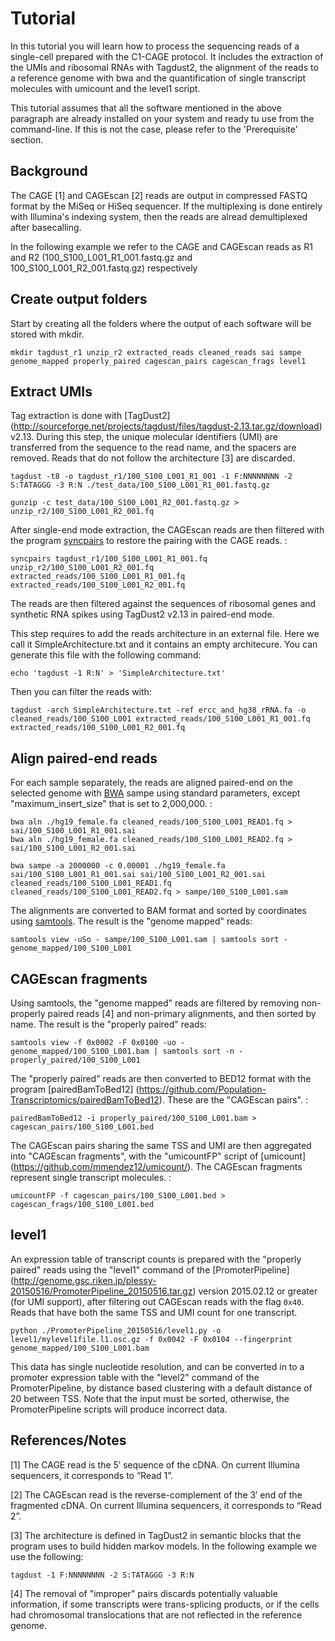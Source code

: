 Tutorial
========

In this tutorial you will learn how to process the sequencing reads of a
single-cell prepared with the C1-CAGE protocol. It includes the
extraction of the UMIs and ribosomal RNAs with Tagdust2, the alignment
of the reads to a reference genome with bwa and the quantification of
single transcript molecules with umicount and the level1 script.

This tutorial assumes that all the software mentioned in the above
paragraph are already installed on your system and ready tu use from the
command-line. If this is not the case, please refer to the
'Prerequisite' section.

Background
----------

The CAGE [1] and CAGEscan [2] reads are output in compressed FASTQ
format by the MiSeq or HiSeq sequencer. If the multiplexing is done
entirely with Illumina's indexing system, then the reads are alread
demultiplexed after basecalling. 

In the following example we refer to the CAGE and CAGEscan reads as R1
and R2 (100\_S100\_L001\_R1\_001.fastq.gz and
100\_S100\_L001\_R2\_001.fastq.gz) respectively

Create output folders
---------------------

Start by creating all the folders where the output of each software will
be stored with mkdir.

    mkdir tagdust_r1 unzip_r2 extracted_reads cleaned_reads sai sampe genome_mapped properly_paired cagescan_pairs cagescan_frags level1

Extract UMIs
------------

Tag extraction is done with [TagDust2] (http://sourceforge.net/projects/tagdust/files/tagdust-2.13.tar.gz/download) v2.13. 
During this step, the unique molecular identifiers (UMI) are transferred from the sequence to
the read name, and the spacers are removed. Reads that do not
follow the architecture [3] are discarded.

    tagdust -t8 -o tagdust_r1/100_S100_L001_R1_001 -1 F:NNNNNNNN -2 S:TATAGGG -3 R:N ./test_data/100_S100_L001_R1_001.fastq.gz

    gunzip -c test_data/100_S100_L001_R2_001.fastq.gz > unzip_r2/100_S100_L001_R2_001.fq

After single-end mode extraction, the CAGEscan reads are then filtered
with the program [syncpairs](https://github.com/mmendez12/sync_paired_end_reads) to restore the pairing with the CAGE
reads. :

    syncpairs tagdust_r1/100_S100_L001_R1_001.fq unzip_r2/100_S100_L001_R2_001.fq extracted_reads/100_S100_L001_R1_001.fq extracted_reads/100_S100_L001_R2_001.fq

The reads are then filtered against the sequences of ribosomal genes
and synthetic RNA spikes using TagDust2 v2.13 in paired-end mode. 

This step requires to add the reads architecture in an external file. Here we call it SimpleArchitecture.txt and it contains an empty architecure. 
You can generate this file with the following command:

    echo 'tagdust -1 R:N' > 'SimpleArchitecture.txt'

Then you can filter the reads with:

    tagdust -arch SimpleArchitecture.txt -ref ercc_and_hg38_rRNA.fa -o cleaned_reads/100_S100_L001 extracted_reads/100_S100_L001_R1_001.fq extracted_reads/100_S100_L001_R2_001.fq

Align paired-end reads
----------------------

For each sample separately, the reads are aligned paired-end on the
selected genome with [BWA](https://github.com/lh3/bwa) sampe  using standard parameters, except
"maximum\_insert\_size" that is set to 2,000,000. :

    bwa aln ./hg19_female.fa cleaned_reads/100_S100_L001_READ1.fq > sai/100_S100_L001_R1_001.sai
    bwa aln ./hg19_female.fa cleaned_reads/100_S100_L001_READ2.fq > sai/100_S100_L001_R2_001.sai

    bwa sampe -a 2000000 -c 0.00001 ./hg19_female.fa sai/100_S100_L001_R1_001.sai sai/100_S100_L001_R2_001.sai cleaned_reads/100_S100_L001_READ1.fq cleaned_reads/100_S100_L001_READ2.fq > sampe/100_S100_L001.sam

The alignments are converted to BAM format and sorted by coordinates
using [samtools](https://github.com/samtools/samtools/releases/latest). The result is the "genome mapped" reads:

    samtools view -uSo - sampe/100_S100_L001.sam | samtools sort - genome_mapped/100_S100_L001

CAGEscan fragments
------------------

Using samtools, the "genome mapped" reads are filtered by removing
non-properly paired reads [4] and non-primary alignments, and then sorted by
name. The result is the "properly paired" reads:

    samtools view -f 0x0002 -F 0x0100 -uo - genome_mapped/100_S100_L001.bam | samtools sort -n - properly_paired/100_S100_L001

The "properly paired" reads are then converted to BED12 format with the
program [pairedBamToBed12] (https://github.com/Population-Transcriptomics/pairedBamToBed12). These are the "CAGEscan pairs". :

    pairedBamToBed12 -i properly_paired/100_S100_L001.bam > cagescan_pairs/100_S100_L001.bed

The CAGEscan pairs sharing the same TSS and UMI are then aggregated into
"CAGEscan fragments", with the "umicountFP" script of [umicount] (https://github.com/mmendez12/umicount/).
The CAGEscan fragments represent single transcript molecules. :

    umicountFP -f cagescan_pairs/100_S100_L001.bed > cagescan_frags/100_S100_L001.bed

level1
------

An expression table of transcript counts is prepared with the "properly
paired" reads using the "level1" command of the 
[PromoterPipeline] (http://genome.gsc.riken.jp/plessy-20150516/PromoterPipeline_20150516.tar.gz)
version 2015.02.12 or greater (for UMI support), after filtering out CAGEscan reads with
the flag `0x40`. Reads that have both the same TSS and UMI count for one
transcript.

    python ./PromoterPipeline_20150516/level1.py -o level1/mylevel1file.l1.osc.gz -f 0x0042 -F 0x0104 --fingerprint genome_mapped/100_S100_L001.bam

This data has single nucleotide resolution, and can be converted
in to a promoter expression table with the "level2" command of the
PromoterPipeline, by distance based clustering with a default distance
of 20 between TSS.  Note that the input must be sorted, otherwise, the
PromoterPipeline scripts will produce incorrect data.

References/Notes
----------------

[1] The CAGE read is the 5′ sequence of the cDNA. On current Illumina
sequencers, it corresponds to “Read 1”.

[2] The CAGEscan read is the reverse-complement of the 3′ end of the
fragmented cDNA. On current Illumina sequencers, it corresponds to “Read
2”.


[3] The architecture is defined in TagDust2 in semantic blocks
that the program uses to build hidden markov models. In the following
example we use the following:

    tagdust -1 F:NNNNNNNN -2 S:TATAGGG -3 R:N


[4] The removal of "improper" pairs discards potentially valuable
information, if some transcripts were trans-splicing products, or if the
cells had chromosomal translocations that are not reflected in the
reference genome.




